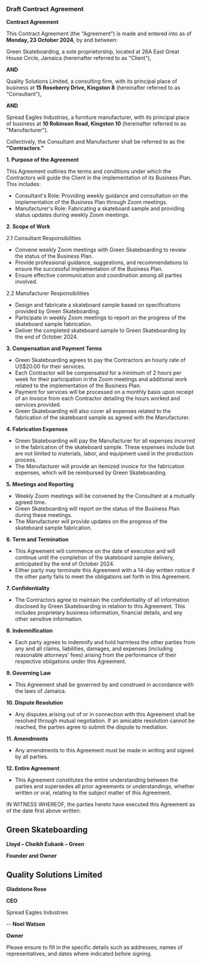 

### Draft Contract Agreement

**Contract Agreement**

This Contract Agreement (the "Agreement") is made and entered into as of **Monday, 23 October 2024**, by and between:

Green Skateboarding, a sole proprietorship, located at 26A East Great House Circle, Jamaica (hereinafter referred to as "Client"),

**AND**

Quality Solutions Limited, a consulting firm, with its principal place of business at **15 Roseberry Drive, Kingston 8** (hereinafter referred to as "Consultant"),

**AND**

Spread Eagles Industries, a furniture manufacturer, with its principal place of business at **10 Robinson Road, Kingston 10** (hereinafter referred to as "Manufacturer").

Collectively, the Consultant and Manufacturer shall be referred to as the **"Contractors."**

**1. Purpose of the Agreement**

This Agreement outlines the terms and conditions under which the Contractors will guide the Client in the implementation of its Business Plan. This includes:

- Consultant's Role: Providing weekly guidance and consultation on the implementation of the Business Plan through Zoom meetings.
- Manufacturer's Role: Fabricating a skateboard sample and providing status updates during weekly Zoom meetings.

**2. Scope of Work**

2.1 Consultant Responsibilities

- Convene weekly Zoom meetings with Green Skateboarding to review the status of the Business Plan.
- Provide professional guidance, suggestions, and recommendations to ensure the successful implementation of the Business Plan.
- Ensure effective communication and coordination among all parties involved.

2.2 Manufacturer Responsibilities
- Design and fabricate a skateboard sample based on specifications provided by Green Skateboarding.
- Participate in weekly Zoom meetings to report on the progress of the skateboard sample fabrication.
- Deliver the completed skateboard sample to Green Skateboarding by the end of October 2024.

**3. Compensation and Payment Terms**

- Green Skateboarding agrees to pay the Contractors an hourly rate of US$20.00 for their services.
- Each Contractor will be compensated for a minimum of 2 hours per week for their participation in the Zoom meetings and additional work related to the implementation of the Business Plan.
- Payment for services will be processed on a monthly basis upon receipt of an invoice from each Contractor detailing the hours worked and services provided.
- Green Skateboarding will also cover all expenses related to the fabrication of the skateboard sample as agreed with the Manufacturer.

**4. Fabrication Expenses**

- Green Skateboarding will pay the Manufacturer for all expenses incurred in the fabrication of the skateboard sample. These expenses include but are not limited to materials, labor, and equipment used in the production process.
- The Manufacturer will provide an itemized invoice for the fabrication expenses, which will be reimbursed by Green Skateboarding.

**5. Meetings and Reporting**

- Weekly Zoom meetings will be convened by the Consultant at a mutually agreed time.
- Green Skateboarding will report on the status of the Business Plan during these meetings.
- The Manufacturer will provide updates on the progress of the skateboard sample fabrication.

**6. Term and Termination**

- This Agreement will commence on the date of execution and will continue until the completion of the skateboard sample delivery, anticipated by the end of October 2024.
- Either party may terminate this Agreement with a 14-day written notice if the other party fails to meet the obligations set forth in this Agreement.

**7. Confidentiality**

- The Contractors agree to maintain the confidentiality of all information disclosed by Green Skateboarding in relation to this Agreement. This includes proprietary business information, financial details, and any other sensitive information.

**8. Indemnification**

- Each party agrees to indemnify and hold harmless the other parties from any and all claims, liabilities, damages, and expenses (including reasonable attorneys' fees) arising from the performance of their respective obligations under this Agreement.

**9. Governing Law**

- This Agreement shall be governed by and construed in accordance with the laws of Jamaica.

**10. Dispute Resolution**

- Any disputes arising out of or in connection with this Agreement shall be resolved through mutual negotiation. If an amicable resolution cannot be reached, the parties agree to submit the dispute to mediation.

**11. Amendments**

- Any amendments to this Agreement must be made in writing and signed by all parties.

**12. Entire Agreement**

- This Agreement constitutes the entire understanding between the parties and supersedes all prior agreements or understandings, whether written or oral, relating to the subject matter of this Agreement.

IN WITNESS WHEREOF, the parties hereto have executed this Agreement as of the date first above written.

Green Skateboarding
--
**Lloyd – Cheikh Eubank – Green**

**Founder and Owner**

Quality Solutions Limited
--

**Gladstone Rose**

**CEO**

Spread Eagles Industries

--
**Noel Watson**

**Owner**

Please ensure to fill in the specific details such as addresses, names of representatives, and dates where indicated before signing. 





